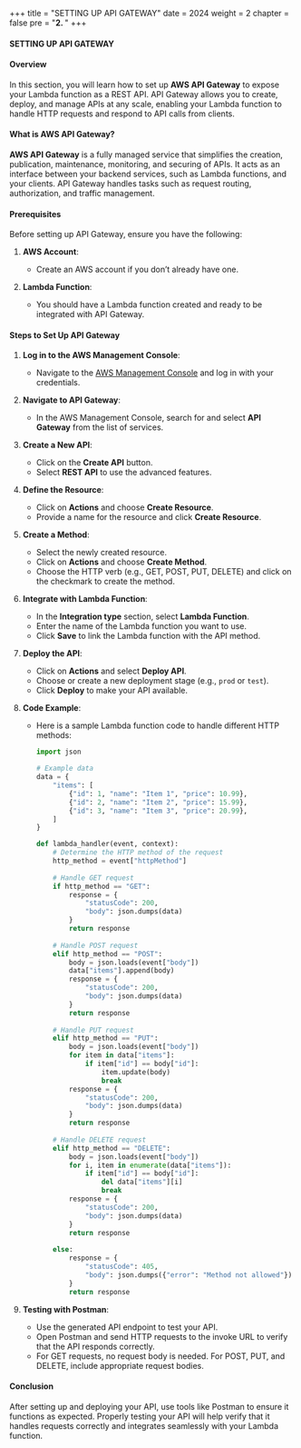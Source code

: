 +++
title = "SETTING UP API GATEWAY"
date = 2024
weight = 2
chapter = false
pre = "<b>2. </b>"
+++

#### SETTING UP API GATEWAY

#### Overview
In this section, you will learn how to set up **AWS API Gateway** to expose your Lambda function as a REST API. API Gateway allows you to create, deploy, and manage APIs at any scale, enabling your Lambda function to handle HTTP requests and respond to API calls from clients.

#### What is AWS API Gateway?
**AWS API Gateway** is a fully managed service that simplifies the creation, publication, maintenance, monitoring, and securing of APIs. It acts as an interface between your backend services, such as Lambda functions, and your clients. API Gateway handles tasks such as request routing, authorization, and traffic management.

#### Prerequisites
Before setting up API Gateway, ensure you have the following:

1. **AWS Account**:
   - Create an AWS account if you don’t already have one.

2. **Lambda Function**:
   - You should have a Lambda function created and ready to be integrated with API Gateway.

#### Steps to Set Up API Gateway

1. **Log in to the AWS Management Console**:
   - Navigate to the [AWS Management Console](https://aws.amazon.com/console/) and log in with your credentials.

2. **Navigate to API Gateway**:
   - In the AWS Management Console, search for and select **API Gateway** from the list of services.

3. **Create a New API**:
   - Click on the **Create API** button.
   - Select **REST API** to use the advanced features.

4. **Define the Resource**:
   - Click on **Actions** and choose **Create Resource**.
   - Provide a name for the resource and click **Create Resource**.

5. **Create a Method**:
   - Select the newly created resource.
   - Click on **Actions** and choose **Create Method**.
   - Choose the HTTP verb (e.g., GET, POST, PUT, DELETE) and click on the checkmark to create the method.

6. **Integrate with Lambda Function**:
   - In the **Integration type** section, select **Lambda Function**.
   - Enter the name of the Lambda function you want to use.
   - Click **Save** to link the Lambda function with the API method.

7. **Deploy the API**:
   - Click on **Actions** and select **Deploy API**.
   - Choose or create a new deployment stage (e.g., `prod` or `test`).
   - Click **Deploy** to make your API available.

8. **Code Example**:
   - Here is a sample Lambda function code to handle different HTTP methods:

     ```python
     import json
     
     # Example data
     data = {
         "items": [
             {"id": 1, "name": "Item 1", "price": 10.99},
             {"id": 2, "name": "Item 2", "price": 15.99},
             {"id": 3, "name": "Item 3", "price": 20.99},
         ]
     }
     
     def lambda_handler(event, context):
         # Determine the HTTP method of the request
         http_method = event["httpMethod"]
         
         # Handle GET request
         if http_method == "GET":
             response = {
                 "statusCode": 200,
                 "body": json.dumps(data)
             }
             return response
         
         # Handle POST request
         elif http_method == "POST":
             body = json.loads(event["body"])
             data["items"].append(body)
             response = {
                 "statusCode": 200,
                 "body": json.dumps(data)
             }
             return response
         
         # Handle PUT request
         elif http_method == "PUT":
             body = json.loads(event["body"])
             for item in data["items"]:
                 if item["id"] == body["id"]:
                     item.update(body)
                     break
             response = {
                 "statusCode": 200,
                 "body": json.dumps(data)
             }
             return response
         
         # Handle DELETE request
         elif http_method == "DELETE":
             body = json.loads(event["body"])
             for i, item in enumerate(data["items"]):
                 if item["id"] == body["id"]:
                     del data["items"][i]
                     break
             response = {
                 "statusCode": 200,
                 "body": json.dumps(data)
             }
             return response
         
         else:
             response = {
                 "statusCode": 405,
                 "body": json.dumps({"error": "Method not allowed"})
             }
             return response
     ```

9. **Testing with Postman**:
   - Use the generated API endpoint to test your API.
   - Open Postman and send HTTP requests to the invoke URL to verify that the API responds correctly.
   - For GET requests, no request body is needed. For POST, PUT, and DELETE, include appropriate request bodies.

#### Conclusion
After setting up and deploying your API, use tools like Postman to ensure it functions as expected. Properly testing your API will help verify that it handles requests correctly and integrates seamlessly with your Lambda function.
